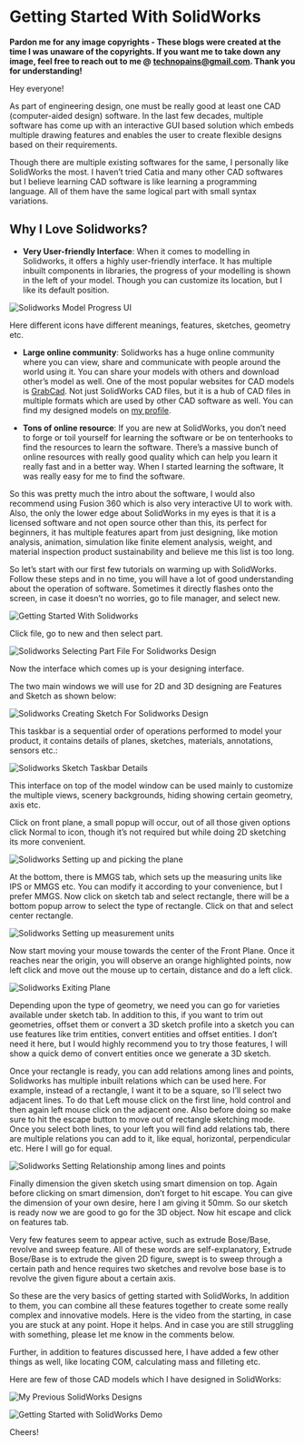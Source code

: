 # Getting Started With SolidWorks

**Pardon me for any image copyrights - These blogs were created at the time I was unaware of the copyrights. If you want me to take down any image, feel free to reach out to me @ technopains@gmail.com. Thank you for understanding!**

Hey everyone!

As part of engineering design,  one must be really good at least one CAD (computer-aided design) software. In the last few decades, multiple software has come up with an interactive GUI based solution which embeds multiple drawing features and enables the user to create flexible designs based on their requirements.


Though there are multiple existing softwares for the same, I personally like SolidWorks the most. I haven’t tried Catia and many other CAD softwares but I believe learning CAD software is like learning a programming language. All of them have the same logical part with small syntax variations.


## Why I Love Solidworks?

- **Very User-friendly Interface**: When it comes to modelling in Solidworks, it offers a highly user-friendly interface. It has multiple inbuilt components in libraries, the progress of your modelling is shown in the left of your model. Though you can customize its location, but I like its default position.

![Solidworks Model Progress UI](https://raw.githubusercontent.com/sedhha/md-blogs/main/mechanical/assets/getting-started-with-solidworks-01.jpeg)


Here different icons have different meanings, features, sketches, geometry etc.

- **Large online community**: Solidworks has a huge online community where you can view, share and communicate with people around the world using it. You can share your models with others and download other’s model as well. One of the most popular websites for CAD models is [GrabCad](https://technopain.wordpress.com/2018/11/08/getting-started-with-solidworks/grabcad.com). Not just SolidWorks CAD files, but it is a hub of CAD files in multiple formats which are used by other CAD software as well. You can find my designed models on [my profile](https://grabcad.com/shivam.sahil-1).

- **Tons of online resource**: If you are new at SolidWorks, you don’t need to forge or toil yourself for learning the software or be on tenterhooks to find the resources to learn the software. There’s a massive bunch of online resources with really good quality which can help you learn it really fast and in a better way. When I started learning the software, It was really easy for me to find the software.

So this was pretty much the intro about the software, I would also recommend using Fusion 360 which is also very interactive UI to work with. Also, the only the lower edge about SolidWorks in my eyes is that it is a licensed software and not open source other than this, its perfect for beginners, it has multiple features apart from just designing, like motion analysis, animation, simulation like finite element analysis, weight, and material inspection product sustainability and believe me this list is too long.

So let’s start with our first few tutorials on warming up with SolidWorks. Follow these steps and in no time, you will have a lot of good understanding about the operation of  software. Sometimes it directly flashes onto the screen, in case it doesn’t no worries, go to file manager, and select new.

![Getting Started With Solidworks](https://raw.githubusercontent.com/sedhha/md-blogs/main/mechanical/assets/getting-started-with-solidworks-02.jpeg)

Click file, go to new and then select part.

![Solidworks Selecting Part File For Solidworks Design](https://raw.githubusercontent.com/sedhha/md-blogs/main/mechanical/assets/getting-started-with-solidworks-03.jpeg)


Now the interface which comes up is your designing interface.

The two main windows we will use for 2D and 3D designing are Features and Sketch as shown below:

![Solidworks Creating Sketch For Solidworks Design](https://raw.githubusercontent.com/sedhha/md-blogs/main/mechanical/assets/getting-started-with-solidworks-04.jpeg)

This taskbar is a sequential order of operations performed to model your product, it contains details of planes, sketches, materials, annotations, sensors etc.:

![Solidworks Sketch Taskbar Details](https://raw.githubusercontent.com/sedhha/md-blogs/main/mechanical/assets/getting-started-with-solidworks-05.jpeg)

This interface on top of the model window can be used mainly to customize the multiple views, scenery backgrounds, hiding showing certain geometry, axis etc.

Click on front plane, a small popup will occur, out of all those given options click Normal to icon, though it’s not required but while doing 2D sketching its more convenient.

![Solidworks Setting up and picking the plane](https://raw.githubusercontent.com/sedhha/md-blogs/main/mechanical/assets/getting-started-with-solidworks-06.jpeg)

At the bottom, there is MMGS tab,  which sets up the measuring units like IPS or MMGS etc. You can modify it according to your convenience, but I prefer MMGS. Now click on sketch tab and select rectangle, there will be a bottom popup arrow to select the type of rectangle. Click on that and select center rectangle.

![Solidworks Setting up measurement units](https://raw.githubusercontent.com/sedhha/md-blogs/main/mechanical/assets/getting-started-with-solidworks-07.jpeg)

Now start moving your mouse towards the center of the Front Plane. Once it reaches near the origin, you will observe an orange highlighted points, now left click and move out the mouse up to certain, distance and do a left click.

![Solidworks Exiting Plane](https://raw.githubusercontent.com/sedhha/md-blogs/main/mechanical/assets/getting-started-with-solidworks-08.jpeg)

Depending upon the type of geometry, we need you can go for varieties available under sketch tab. In addition to this, if you want to trim out geometries, offset them or convert a 3D sketch profile into a sketch you can use features like trim entities, convert entities and offset entities.  I don’t need it here, but I would highly recommend you to try those features, I will show a quick demo of convert entities once we generate a 3D sketch.

Once your rectangle is ready, you can add relations among lines and points, Solidworks has multiple inbuilt relations which can be used here. For example, instead of a rectangle, I want it to be a square, so I’ll select two adjacent lines. To do that Left mouse click on the first line, hold control and then again left mouse click on the adjacent one. Also before doing so make sure to hit the escape button to move out of rectangle sketching mode. Once you select both lines, to your left you will find add relations tab, there are multiple relations you can add to it, like equal, horizontal, perpendicular etc. Here I will go for equal.

![Solidworks Setting Relationship among lines and points](https://raw.githubusercontent.com/sedhha/md-blogs/main/mechanical/assets/getting-started-with-solidworks-09.jpeg)

Finally dimension the given sketch using smart dimension on top. Again before clicking on smart dimension, don’t forget to hit escape. You can give the dimension of your own desire, here I am giving it 50mm. So our sketch is ready now we are good to go for the 3D object. Now hit escape and click on features tab.

Very few features seem to appear active, such as extrude Bose/Base, revolve and sweep feature.  All of these words are self-explanatory, Extrude Bose/Base is to extrude the given 2D figure, swept is to sweep through a certain path and hence requires two sketches and revolve bose base is to revolve the given figure about a certain axis.

So these are the very basics of getting started with SolidWorks, In addition to them, you can combine all these features together to create some really complex and innovative models. Here is the video from the starting, in case you are stuck at any point. Hope it helps. And in case you are still struggling with something, please let me know in the comments below.

Further, in addition to features discussed here, I have added a few other things as well, like locating COM, calculating mass and filleting etc.

Here are few of those CAD models which I have designed in SolidWorks:

![My Previous SolidWorks Designs](https://raw.githubusercontent.com/sedhha/md-blogs/main/mechanical/assets/getting-started-with-solidworks-10.jpeg)

![Getting Started with SolidWorks Demo](https://raw.githubusercontent.com/sedhha/md-blogs/main/mechanical/assets/getting-started-with-solidworks-11.jpeg)

Cheers!











